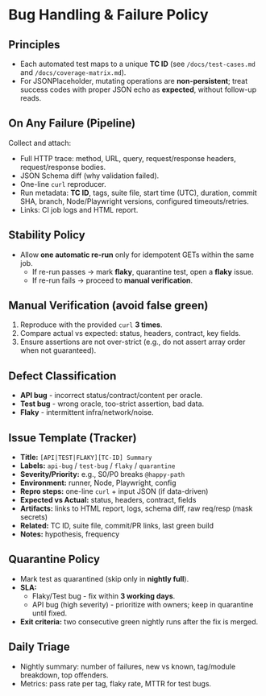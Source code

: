 # Bug Handling & Failure Policy

## Principles

- Each automated test maps to a unique **TC ID** (see `/docs/test-cases.md` and `/docs/coverage-matrix.md`).
- For JSONPlaceholder, mutating operations are **non-persistent**; treat success codes with proper JSON echo as **expected**, without follow-up reads.

## On Any Failure (Pipeline)

Collect and attach:

- Full HTTP trace: method, URL, query, request/response headers, request/response bodies.
- JSON Schema diff (why validation failed).
- One-line `curl` reproducer.
- Run metadata: **TC ID**, tags, suite file, start time (UTC), duration, commit SHA, branch, Node/Playwright versions, configured timeouts/retries.
- Links: CI job logs and HTML report.

## Stability Policy

- Allow **one automatic re-run** only for idempotent GETs within the same job.
  - If re-run passes → mark **flaky**, quarantine test, open a **flaky** issue.
  - If re-run fails → proceed to **manual verification**.

## Manual Verification (avoid false green)

1. Reproduce with the provided `curl` **3 times**.
2. Compare actual vs expected: status, headers, contract, key fields.
3. Ensure assertions are not over-strict (e.g., do not assert array order when not guaranteed).

## Defect Classification

- **API bug** - incorrect status/contract/content per oracle.
- **Test bug** - wrong oracle, too-strict assertion, bad data.
- **Flaky** - intermittent infra/network/noise.

## Issue Template (Tracker)

- **Title:** `[API|TEST|FLAKY][TC-ID] Summary`
- **Labels:** `api-bug` / `test-bug` / `flaky` / `quarantine`
- **Severity/Priority:** e.g., S0/P0 breaks `@happy-path`
- **Environment:** runner, Node, Playwright, config
- **Repro steps:** one-line `curl` + input JSON (if data-driven)
- **Expected vs Actual:** status, headers, contract, fields
- **Artifacts:** links to HTML report, logs, schema diff, raw req/resp (mask secrets)
- **Related:** TC ID, suite file, commit/PR links, last green build
- **Notes:** hypothesis, frequency

## Quarantine Policy

- Mark test as quarantined (skip only in **nightly full**).
- **SLA:**
  - Flaky/Test bug - fix within **3 working days**.
  - API bug (high severity) - prioritize with owners; keep in quarantine until fixed.
- **Exit criteria:** two consecutive green nightly runs after the fix is merged.

## Daily Triage

- Nightly summary: number of failures, new vs known, tag/module breakdown, top offenders.
- Metrics: pass rate per tag, flaky rate, MTTR for test bugs.